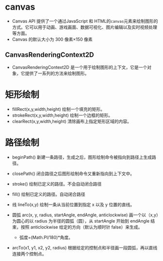 <!--
 * @Description: 
 * @version: 
 * @Author: Adxiong
 * @Date: 2022-06-04 14:39:50
 * @LastEditors: Adxiong
 * @LastEditTime: 2022-06-04 22:13:27
-->
# canvas
  - Canvas API 提供了一个通过JavaScript 和 HTML的`canvas`元素来绘制图形的方式。它可以用于动画、游戏画面、数据可视化、图片编辑以及实时视频处理等方面。
  - Canvas 的默认大小为 300 像素×150 像素
  


## CanvasRenderingContext2D 
  - CanvasRenderingContext2D 是一个用于绘制图形的上下文，它是一个对象，它提供了一系列的方法来绘制图形。


# 矩形绘制
  - fillRect(x,y,width,height) 绘制一个填充的矩形。
  - strokeRect(x,y,width,height) 绘制一个边框的矩形。
  - clearRect(x,y,width,height)  清除画布上指定矩形区域的内容。

# 路径绘制
  - beginPath() 新建一条路径，生成之后，图形绘制命令被指向到路径上生成路径。
  - closePath() 闭合路径之后图形绘制命令又重新指向到上下文中。
  - stroke()  绘制已定义的路径。不会自动闭合路径
  - fill()  绘制已定义的路径。自动闭合路径

  - 线 lineTo(x,y) 绘制一条从当前位置到指定 x 以及 y 位置的直线。
  - 圆弧 arc(x, y, radius, startAngle, endAngle, anticlockwise) 画一个以（x,y）为圆心的以 radius 为半径的圆弧（圆），从 startAngle 开始到 endAngle 结束，按照 anticlockwise 给定的方向（默认为顺时针 false）来生成。
    - 弧度=(Math.PI/180)*角度。
  - arcTo(x1, y1, x2, y2, radius)
根据给定的控制点和半径画一段圆弧，再以直线连接两个控制点。
